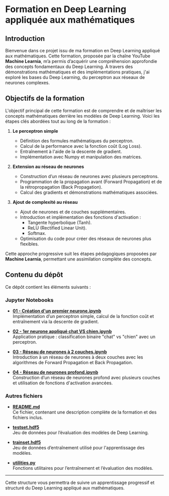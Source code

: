 # Formation en Deep Learning appliquée aux mathématiques

## Introduction

Bienvenue dans ce projet issu de ma formation en Deep Learning appliqué aux mathématiques. Cette formation, proposée par la chaîne YouTube **Machine Learnia**, m’a permis d’acquérir une compréhension approfondie des concepts fondamentaux du Deep Learning. À travers des démonstrations mathématiques et des implémentations pratiques, j'ai exploré les bases du Deep Learning, du perceptron aux réseaux de neurones complexes.

## Objectifs de la formation

L'objectif principal de cette formation est de comprendre et de maîtriser les concepts mathématiques derrière les modèles de Deep Learning. Voici les étapes clés abordées tout au long de la formation :

1. **Le perceptron simple**  
   - Définition des formules mathématiques du perceptron.
   - Calcul de la performance avec la fonction coût (Log Loss).
   - Entraînement à l'aide de la descente de gradient.
   - Implémentation avec Numpy et manipulation des matrices.

2. **Extension au réseau de neurones**  
   - Construction d’un réseau de neurones avec plusieurs perceptrons.
   - Programmation de la propagation avant (Forward Propagation) et de la rétropropagation (Back Propagation).
   - Calcul des gradients et démonstrations mathématiques associées.

3. **Ajout de complexité au réseau**  
   - Ajout de neurones et de couches supplémentaires.
   - Introduction et implémentation des fonctions d'activation :
     - Tangente hyperbolique (Tanh).
     - ReLU (Rectified Linear Unit).
     - Softmax.
   - Optimisation du code pour créer des réseaux de neurones plus flexibles.

Cette approche progressive suit les étapes pédagogiques proposées par **Machine Learnia**, permettant une assimilation complète des concepts.

## Contenu du dépôt

Ce dépôt contient les éléments suivants :

### Jupyter Notebooks

- **[01 - Création d'un premier neurone.ipynb](./01%20-%20Création%20d'un%201er%20neurone.ipynb)**  
  Implémentation d’un perceptron simple, calcul de la fonction coût et entraînement via la descente de gradient.

- **[02 - 1er neurone appliqué chat VS chien.ipynb](./02%20-%201er%20neurone%20appliqué%20chat%20VS%20chien.ipynb)**  
  Application pratique : classification binaire "chat" vs "chien" avec un perceptron.

- **[03 - Réseau de neurones à 2 couches.ipynb](./03%20-%20Réseau%20de%20neurones%20à%202%20couches.ipynb)**  
  Introduction à un réseau de neurones à deux couches avec les algorithmes de Forward Propagation et Back Propagation.

- **[04 - Réseau de neurones profond.ipynb](./04%20-%20Réseau%20de%20neurones%20profond.ipynb)**  
  Construction d’un réseau de neurones profond avec plusieurs couches et utilisation de fonctions d'activation avancées.

### Autres fichiers

- **[README.md](./README.md)**  
  Ce fichier, contenant une description complète de la formation et des fichiers inclus.

- **[testset.hdf5](./testset.hdf5)**  
  Jeu de données pour l’évaluation des modèles de Deep Learning.

- **[trainset.hdf5](./trainset.hdf5)**  
  Jeu de données d’entraînement utilisé pour l'apprentissage des modèles.

- **[utilities.py](./utilities.py)**  
  Fonctions utilitaires pour l’entraînement et l’évaluation des modèles.

---

Cette structure vous permettra de suivre un apprentissage progressif et structuré du Deep Learning appliqué aux mathématiques.
